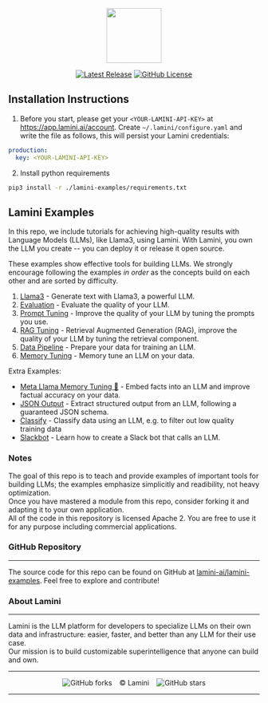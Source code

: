 <div align="center">
<img src="https://avatars.githubusercontent.com/u/130713213?s=200&v=4" width="110">
</div>
<div align="center">

[![Latest Release](https://img.shields.io/badge/Latest%20Version-1.4.3-blue?logo=github)](https://github.com/lamini-ai/lamini-sdk/commits/main)
[![GitHub License](https://img.shields.io/github/license/lamini-ai/lamini)](https://github.com/lamini-ai/lamini-sdk/blob/main/LICENSE)</div>
## Installation Instructions

1. Before you start, please get your `<YOUR-LAMINI-API-KEY>` at https://app.lamini.ai/account.
Create `~/.lamini/configure.yaml` and write the file as follows, this will persist your Lamini credentials:
```yaml
production:
  key: <YOUR-LAMINI-API-KEY>
```

2. Install python requirements
```bash
pip3 install -r ./lamini-examples/requirements.txt
```

## Lamini Examples

In this repo, we include tutorials for achieving high-quality results with Language Models (LLMs), like Llama3, using Lamini. With Lamini, you own the LLM you create -- you can deploy it or release it open source.

These examples show effective tools for building LLMs. We strongly encourage following the examples *in order* as the concepts build on each other and are sorted by difficulty.

1. [Llama3](01_llama3/README.md) - Generate text with Llama3, a powerful LLM.
2. [Evaluation](02_eval/README.md) - Evaluate the quality of your LLM.
3. [Prompt Tuning](03_prompt_tuning/README.md) - Improve the quality of your LLM by tuning the prompts you use.
4. [RAG Tuning](04_rag_tuning/README.md) - Retrieval Augmented Generation (RAG), improve the quality of your LLM by tuning the retrieval component.
5. [Data Pipeline](05_data_pipeline/README.md) - Prepare your data for training an LLM.
6. [Memory Tuning](06_memory_tuning/README.md) - Memory tune an LLM on your data.

Extra Examples:
- [Meta Llama Memory Tuning 🔗](https://github.com/meta-llama/llama-recipes/tree/main/recipes/3p_integrations/lamini/text2sql_memory_tuning) - Embed facts into an LLM and improve factual accuracy on your data.
- [JSON Output](10_json_output/README.md) - Extract structured output from an LLM, following a guaranteed JSON schema.
- [Classify](11_classify/README.md) - Classify data using an LLM, e.g. to filter out low quality training data
- [Slackbot](12_slackbot/README.md) - Learn how to create a Slack bot that calls an LLM.

### Notes

The goal of this repo is to teach and provide examples of important tools for building LLMs; the examples emphasize simplicitly and readibility, not heavy optimization.</br>  Once you have mastered a module from this repo, consider forking it and adapting it to your own application.</br>  All of the code in this repository is licensed Apache 2. You are free to use it for any purpose including commercial applications.

### GitHub Repository
---
The source code for this repo can be found on GitHub at [lamini-ai/lamini-examples](https://github.com/lamini-ai/lamini-examples). Feel free to explore and contribute!

### About Lamini
---
Lamini is the LLM platform for developers to specialize LLMs on their own data and infrastructure: easier, faster, and better than any LLM for their use case.</br> Our mission is to build customizable superintelligence that anyone can build and own.

---

</div>
<div align="center">

![GitHub forks](https://img.shields.io/github/forks/lamini-ai/lamini-sdk) &ensp; © Lamini &ensp; ![GitHub stars](https://img.shields.io/github/stars/lamini-ai/lamini-sdk)

</div>

--------
